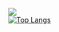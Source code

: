 ![](https://github-readme-stats.vercel.app/api?username=itsdexter66&show_icons=true&hide_border=true&count_private=true&include_all_commits=true&theme=tokyonight)  
[![Top Langs](https://github-readme-stats.vercel.app/api/top-langs/?username=itsdexter66&theme=tokyonight&hide=mathematica,html,shaderlab&layout=compact)](https://github.com/anuraghazra/github-readme-stats)
